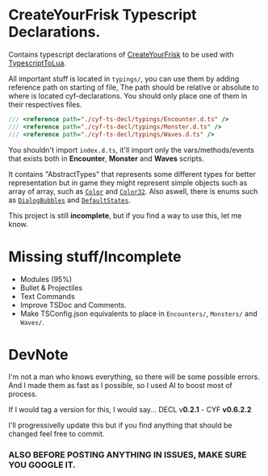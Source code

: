 # CreateYourFrisk Typescript Declarations.

Contains typescript declarations of [CreateYourFrisk](https://github.com/RhenaudTheLukark/CreateYourFrisk) to be used with [TypescriptToLua](https://typescripttolua.github.io/). 

All important stuff is located in `typings/`, you can use them by adding reference path on starting of file, The path should be relative or absolute to where is located cyf-declarations. You should only place one of them in their respectives files.
```ts
/// <reference path="./cyf-ts-decl/typings/Encounter.d.ts" />
/// <reference path="./cyf-ts-decl/typings/Monster.d.ts" />
/// <reference path="./cyf-ts-decl/typings/Waves.d.ts" />
```
You shouldn't import `index.d.ts`, it'll import only the vars/methods/events that exists both in **Encounter**, **Monster** and **Waves** scripts. 

It contains "AbstractTypes" that represents some different types for better representation but in game they might represent simple objects such as array of array, such as [``Color``](https://github.com/ZhMster/cyf-ts-decl/blob/main/typings/types/AbstractTypes.d.ts#L14) and [``Color32``](https://github.com/ZhMster/cyf-ts-decl/blob/main/typings/types/AbstractTypes.d.ts#L18). Also aswell, there is enums such as [``DialogBubbles``](https://github.com/ZhMster/cyf-ts-decl/blob/main/typings/loaders/monster/specialvars.d.ts#L78) and [``DefaultStates``](https://github.com/ZhMster/cyf-ts-decl/blob/main/typings/helpers/enums/State.d.ts#L2).

This project is still **incomplete**, but if you find a way to use this, let me know.
# Missing stuff/Incomplete

- Modules (95%)
- Bullet & Projectiles
- Text Commands 
- Improve TSDoc and Comments.
- Make TSConfig.json equivalents to place in `Encounters/`, `Monsters/` and `Waves/`.
      
# DevNote

I'm not a man who knows everything, so there will be some possible errors. And I made them as fast as I possible, so I used AI to boost most of process.

If I would tag a version for this, I would say... DECL v**0.2.1** - CYF **v0.6.2.2**

I'll progressivelly update this but if you find anything that should be changed feel free to commit.

### ALSO BEFORE POSTING ANYTHING IN ISSUES, MAKE SURE YOU GOOGLE IT.
